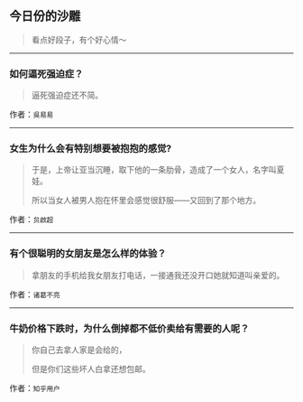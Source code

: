 ## 今日份的沙雕

> 看点好段子，有个好心情～


 
---

### 如何逼死强迫症？

> 逼死强迫症还不简。


作者：`吳易易`

---

### 女生为什么会有特别想要被抱抱的感觉?

> 于是，上帝让亚当沉睡，取下他的一条肋骨，造成了一个女人，名字叫夏娃。
> 
> 所以当女人被男人抱在怀里会感觉很舒服——又回到了那个地方。


作者：`贠啟超`

---

### 有个很聪明的女朋友是怎么样的体验？

> 拿朋友的手机给我女朋友打电话，一接通我还没开口她就知道叫亲爱的。


作者：`诸葛不亮`

---

### 牛奶价格下跌时，为什么倒掉都不低价卖给有需要的人呢？

> 你自己去拿人家是会给的，
> 
> 但是你们这些坏人白拿还想包邮。


作者：`知乎用户`